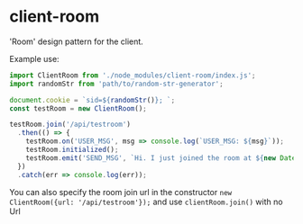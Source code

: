 # client-room
'Room' design pattern for the client.


Example use:

```javascript
import ClientRoom from './node_modules/client-room/index.js';
import randomStr from 'path/to/random-str-generator';

document.cookie = `sid=${randomStr()}; `;
const testRoom = new ClientRoom();

testRoom.join('/api/testroom')
  .then(() => {
    testRoom.on('USER_MSG', msg => console.log(`USER_MSG: ${msg}`));
    testRoom.initialized();
    testRoom.emit('SEND_MSG', `Hi. I just joined the room at ${new Date()}`)
  })
  .catch(err => console.log(err));
```

You can also specify the room join url in the constructor ```new ClientRoom({url: '/api/testroom'});``` and use ```clientRoom.join()``` with no Url
